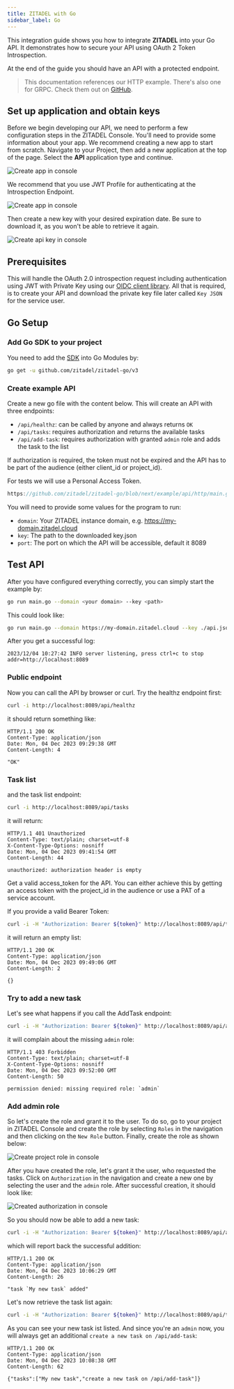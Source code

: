 ```yaml
---
title: ZITADEL with Go
sidebar_label: Go
---
```


This integration guide shows you how to integrate **ZITADEL** into your Go API. It demonstrates how to secure your API using
OAuth 2 Token Introspection.

At the end of the guide you should have an API with a protected endpoint.

> This documentation references our HTTP example. There's also one for GRPC. Check them out on [GitHub](https://github.com/zitadel/zitadel-go/tree/authorization/example/api).

## Set up application and obtain keys

Before we begin developing our API, we need to perform a few configuration steps in the ZITADEL Console.
You'll need to provide some information about your app. We recommend creating a new app to start from scratch. Navigate to your Project, then add a new application at the top of the page.
Select the **API** application type and continue.

![Create app in console](/img/go/api-create.png)

We recommend that you use JWT Profile for authenticating at the Introspection Endpoint.

![Create app in console](/img/go/api-create-auth.png)

Then create a new key with your desired expiration date. Be sure to download it, as you won't be able to retrieve it again.

![Create api key in console](/img/go/api-create-key.png)

## Prerequisites

This will handle the OAuth 2.0 introspection request including authentication using JWT with Private Key using our [OIDC client library](https://github.com/zitadel/oidc).
All that is required, is to create your API and download the private key file later called `Key JSON` for the service user.

## Go Setup

### Add Go SDK to your project

You need to add the [SDK](https://github.com/zitadel/zitadel-go) into Go Modules by:

```bash
go get -u github.com/zitadel/zitadel-go/v3
```

### Create example API

Create a new go file with the content below. This will create an API with three endpoints:
- `/api/healthz`: can be called by anyone and always returns `OK`
- `/api/tasks`: requires authorization and returns the available tasks
- `/api/add-task`: requires authorization with granted `admin` role and adds the task to the list

If authorization is required, the token must not be expired and the API has to be part of the audience (either client_id or project_id).

For tests we will use a Personal Access Token.

```go reference
https://github.com/zitadel/zitadel-go/blob/next/example/api/http/main.go
```

You will need to provide some values for the program to run:
- `domain`: Your ZITADEL instance domain, e.g. https://my-domain.zitadel.cloud
- `key`: The path to the downloaded key.json
- `port`: The port on which the API will be accessible, default it 8089

## Test API

After you have configured everything correctly, you can simply start the example by:

```bash
go run main.go --domain <your domain> --key <path>
```

This could look like:

```bash
go run main.go --domain https://my-domain.zitadel.cloud --key ./api.json
```

After you get a successful log:
```
2023/12/04 10:27:42 INFO server listening, press ctrl+c to stop addr=http://localhost:8089
```

### Public endpoint

Now you can call the API by browser or curl. Try the healthz endpoint first:

```bash
curl -i http://localhost:8089/api/healthz
```

it should return something like: 

```
HTTP/1.1 200 OK
Content-Type: application/json
Date: Mon, 04 Dec 2023 09:29:38 GMT
Content-Length: 4

"OK"
```

### Task list

and the task list endpoint:

```bash
curl -i http://localhost:8089/api/tasks
```

it will return:

```
HTTP/1.1 401 Unauthorized
Content-Type: text/plain; charset=utf-8
X-Content-Type-Options: nosniff
Date: Mon, 04 Dec 2023 09:41:54 GMT
Content-Length: 44

unauthorized: authorization header is empty
```

Get a valid access_token for the API. You can either achieve this by getting an access token with the project_id in the audience
or use a PAT of a service account.

If you provide a valid Bearer Token:

```bash
curl -i -H "Authorization: Bearer ${token}" http://localhost:8089/api/tasks
```

it will return an empty list:
```
HTTP/1.1 200 OK
Content-Type: application/json
Date: Mon, 04 Dec 2023 09:49:06 GMT
Content-Length: 2

{}
```

### Try to add a new task

Let's see what happens if you call the AddTask endpoint:

```bash
curl -i -H "Authorization: Bearer ${token}" http://localhost:8089/api/add-task
```

it will complain about the missing `admin` role:
```
HTTP/1.1 403 Forbidden
Content-Type: text/plain; charset=utf-8
X-Content-Type-Options: nosniff
Date: Mon, 04 Dec 2023 09:52:00 GMT
Content-Length: 50

permission denied: missing required role: `admin`
```

### Add admin role

So let's create the role and grant it to the user. To do so, go to your project in ZITADEL Console
and create the role by selecting `Roles` in the navigation and then clicking on the `New Role` button.
Finally, create the role as shown below:

![Create project role in console](/img/go/api-project-role.png)

After you have created the role, let's grant it the user, who requested the tasks.
Click on `Authorization` in the navigation and create a new one by selecting the user and the `admin` role.
After successful creation, it should look like:

![Created authorization in console](/img/go/api-project-auth.png)

So you should now be able to add a new task:

```bash
curl -i -H "Authorization: Bearer ${token}" http://localhost:8089/api/add-task --data "task=My new task"
```

which will report back the successful addition:
```
HTTP/1.1 200 OK
Content-Type: application/json
Date: Mon, 04 Dec 2023 10:06:29 GMT
Content-Length: 26

"task `My new task` added"
```

Let's now retrieve the task list again:

```bash
curl -i -H "Authorization: Bearer ${token}" http://localhost:8089/api/tasks
```

As you can see your new task ist listed. And since you're an `admin` now, you will always get an additional `create a new task on /api/add-task`:
```
HTTP/1.1 200 OK
Content-Type: application/json
Date: Mon, 04 Dec 2023 10:08:38 GMT
Content-Length: 62

{"tasks":["My new task","create a new task on /api/add-task"]}
```
